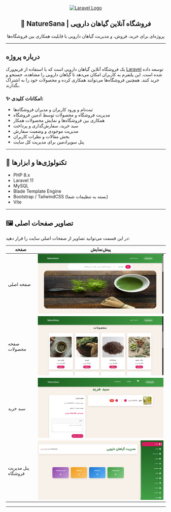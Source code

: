 <p align="center">
    <a href="#" target="_blank">
        <img src="https://raw.githubusercontent.com/laravel/art/master/logo-lockup/5%20SVG/2%20CMYK/1%20Full%20Color/laravel-logolockup-cmyk-red.svg" width="300" alt="Laravel Logo">
    </a>
</p>

<h2 align="center">🌿 NatureSana | فروشگاه آنلاین گیاهان دارویی</h2>

<p align="center">
    پروژه‌ای برای خرید، فروش، و مدیریت گیاهان دارویی با قابلیت همکاری بین فروشگاه‌ها
</p>

---

## درباره پروژه

 یک فروشگاه آنلاین گیاهان دارویی است که با استفاده از فریم‌ورک [Laravel](https://laravel.com) توسعه داده شده است. این پلتفرم به کاربران امکان می‌دهد تا گیاهان دارویی را مشاهده، جستجو و خرید کنند. همچنین فروشگاه‌ها می‌توانند همکاری کرده و محصولات خود را به اشتراک بگذارند.

### ✨ امکانات کلیدی:

- ثبت‌نام و ورود کاربران و مدیران فروشگاه‌ها
- مدیریت فروشگاه و محصولات توسط ادمین فروشگاه
- همکاری بین فروشگاه‌ها و نمایش محصولات همکار
- سبد خرید، سفارش‌گذاری و پرداخت
- مدیریت موجودی و وضعیت سفارش
- بخش مقالات و نظرات کاربران
- پنل سوپرادمین برای مدیریت کل سایت

---

## 🔧 تکنولوژی‌ها و ابزارها

- PHP 8.x
- Laravel 11
- MySQL
- Blade Template Engine
- Bootstrap / TailwindCSS (بسته به تنظیمات شما)
- Vite

---

## 🖼️ تصاویر صفحات اصلی

در این قسمت می‌توانید تصاویر از صفحات اصلی سایت را قرار دهید:

| صفحه | پیش‌نمایش |
|------|-----------|
| صفحه اصلی | ![صفحه اصلی](screenshots/homepage.png) |
| صفحه محصولات | ![محصولات](screenshots/products.png) |
| سبد خرید | ![سبد خرید](screenshots/cart.png) |
| پنل مدیریت فروشگاه | ![پنل فروشگاه](screenshots/store-admin.png) |


---



